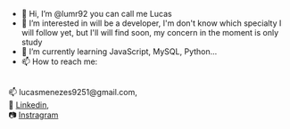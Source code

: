 - 👋 Hi, I’m @lumr92 you can call me Lucas 
- 👀 I’m interested in will be a developer, I'm don't know which specialty I will follow yet, but I'll will find soon, my concern in the moment is only study
- 🌱 I’m currently learning JavaScript, MySQL, Python...
- 📫 How to reach me:
<br>
📫 lucasmenezes9251@gmail.com,
<br>
👔 <a href="https://www.linkedin.com/in/lucas-de-menezes-rodrigues-12847a108/">Linkedin</a>,
<br>
📷 <a href="https://www.instagram.com/_lumr/">Instragram</a>

<!---
lumr92/lumr92 is a ✨ special ✨ repository because its `README.md` (this file) appears on your GitHub profile.
You can click the Preview link to take a look at your changes.
--->
